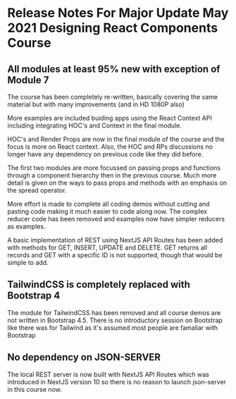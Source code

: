 # Release Notes For Major Update May 2021 Designing React Components Course

## All modules at least 95% new with exception of Module 7

The course has been completely re-written, basically covering the same material but with many improvements (and in HD 1080P also) 

More examples are included buiding apps using the React Context API including integrating HOC's and Context in the final module.

HOC's and Render Props
are now in the final module of the course and the focus is more on React context.  Also, the HOC and RPs discussions no longer have any
dependency on previous code like they did before.

The first two modules are more focussed on passing props and functions through a component hierarchy then in the previous course. Much
more detail is given on the ways to pass props and methods with an emphasis on the spread operator.

More effort is made to complete all coding demos without cutting and pasting code making it much easier to code along now.  The complex reducer code
has been removed and examples now have simpler reducers as examples.

A basic implementation of REST using NextJS API Routes has been added with methods for GET, INSERT, UPDATE and DELETE.  GET returns all records and GET
with a specific ID is not supported, though that would be simple to add.





## TailwindCSS is completely replaced with Bootstrap 4

The module for TailwindCSS has been removed and all course demos are not written in Bootstrap 4.5. There is no introductory session on Bootstrap like there was 
for Tailwind as it's assumed most people are famaliar with Bootstrap

## No dependency on JSON-SERVER

The local REST server is now built with NextJS API Routes which was introduced in NextJS version 10 so there is no reason to launch json-server in this course now.

